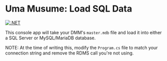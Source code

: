 # Uma Musume: Load SQL Data
[![.NET](https://github.com/SimpleSandman/UmaMusumeLoadSqlData/actions/workflows/dotnet.yml/badge.svg)](https://github.com/SimpleSandman/UmaMusumeLoadSqlData/actions/workflows/dotnet.yml)

This console app will take your DMM's `master.mdb` file and load it into either a SQL Server or MySQL/MariaDB database.

NOTE: At the time of writing this, modify the `Program.cs` file to match your connection string and remove the RDMS call you're not using.
